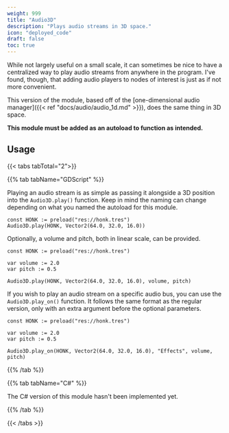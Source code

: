 ```yaml
---
weight: 999
title: "Audio3D"
description: "Plays audio streams in 3D space."
icon: "deployed_code"
draft: false
toc: true
---
```


While not largely useful on a small scale, it can sometimes be nice to have a centralized way to play audio streams from anywhere in the program. I've found, though, that adding audio players to nodes of interest is just as if not more convenient.

This version of the module, based off of the [one-dimensional audio manager]({{< ref "docs/audio/audio_1d.md" >}}), does the same thing in 3D space.

**This module must be added as an autoload to function as intended.**

## Usage

{{< tabs tabTotal="2">}}

{{% tab tabName="GDScript" %}}

Playing an audio stream is as simple as passing it alongside a 3D position into the `Audio3D.play()` function. Keep in mind the naming can change depending on what you named the autoload for this module.

```GDScript
const HONK := preload("res://honk.tres")
Audio3D.play(HONK, Vector2(64.0, 32.0, 16.0))
```

Optionally, a volume and pitch, both in linear scale, can be provided.

```GDScript
const HONK := preload("res://honk.tres")

var volume := 2.0
var pitch := 0.5

Audio3D.play(HONK, Vector2(64.0, 32.0, 16.0), volume, pitch)
```

If you wish to play an audio stream on a specific audio bus, you can use the `Audio3D.play_on()` function. It follows the same format as the regular version, only with an extra argument before the optional parameters.

```GDScript
const HONK := preload("res://honk.tres")

var volume := 2.0
var pitch := 0.5

Audio3D.play_on(HONK, Vector2(64.0, 32.0, 16.0), "Effects", volume, pitch)
```

{{% /tab %}}

{{% tab tabName="C#" %}}

The C# version of this module hasn't been implemented yet.

{{% /tab %}}

{{< /tabs >}}